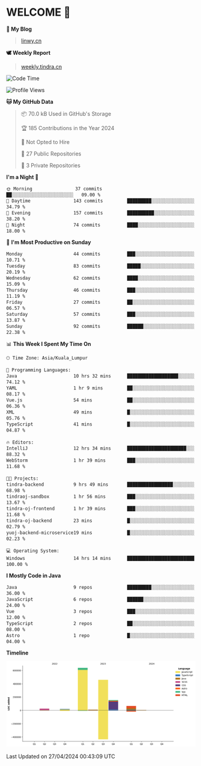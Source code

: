 # WELCOME 👋

**🐶 My Blog**
> [linwy.cn](linwy.cn)

**🕊️ Weekly Report**
> [weekly.tindra.cn](weekly.tindra.cn)
<!--START_SECTION:waka-->
![Code Time](http://img.shields.io/badge/Code%20Time-947%20hrs%2027%20mins-blue)

![Profile Views](http://img.shields.io/badge/Profile%20Views-0-blue)

**🐱 My GitHub Data** 

> 📦 70.0 kB Used in GitHub's Storage 
 > 
> 🏆 185 Contributions in the Year 2024
 > 
> 🚫 Not Opted to Hire
 > 
> 📜 27 Public Repositories 
 > 
> 🔑 3 Private Repositories 
 > 
**I'm a Night 🦉** 

```text
🌞 Morning                37 commits          ██░░░░░░░░░░░░░░░░░░░░░░░   09.00 % 
🌆 Daytime                143 commits         █████████░░░░░░░░░░░░░░░░   34.79 % 
🌃 Evening                157 commits         ██████████░░░░░░░░░░░░░░░   38.20 % 
🌙 Night                  74 commits          ████░░░░░░░░░░░░░░░░░░░░░   18.00 % 
```
📅 **I'm Most Productive on Sunday** 

```text
Monday                   44 commits          ███░░░░░░░░░░░░░░░░░░░░░░   10.71 % 
Tuesday                  83 commits          █████░░░░░░░░░░░░░░░░░░░░   20.19 % 
Wednesday                62 commits          ████░░░░░░░░░░░░░░░░░░░░░   15.09 % 
Thursday                 46 commits          ███░░░░░░░░░░░░░░░░░░░░░░   11.19 % 
Friday                   27 commits          ██░░░░░░░░░░░░░░░░░░░░░░░   06.57 % 
Saturday                 57 commits          ███░░░░░░░░░░░░░░░░░░░░░░   13.87 % 
Sunday                   92 commits          ██████░░░░░░░░░░░░░░░░░░░   22.38 % 
```


📊 **This Week I Spent My Time On** 

```text
🕑︎ Time Zone: Asia/Kuala_Lumpur

💬 Programming Languages: 
Java                     10 hrs 32 mins      ███████████████████░░░░░░   74.12 % 
YAML                     1 hr 9 mins         ██░░░░░░░░░░░░░░░░░░░░░░░   08.17 % 
Vue.js                   54 mins             ██░░░░░░░░░░░░░░░░░░░░░░░   06.36 % 
XML                      49 mins             █░░░░░░░░░░░░░░░░░░░░░░░░   05.76 % 
TypeScript               41 mins             █░░░░░░░░░░░░░░░░░░░░░░░░   04.87 % 

🔥 Editors: 
IntelliJ                 12 hrs 34 mins      ██████████████████████░░░   88.32 % 
WebStorm                 1 hr 39 mins        ███░░░░░░░░░░░░░░░░░░░░░░   11.68 % 

🐱‍💻 Projects: 
tindra-backend           9 hrs 49 mins       █████████████████░░░░░░░░   68.98 % 
tindraoj-sandbox         1 hr 56 mins        ███░░░░░░░░░░░░░░░░░░░░░░   13.67 % 
tindra-oj-frontend       1 hr 39 mins        ███░░░░░░░░░░░░░░░░░░░░░░   11.68 % 
tindra-oj-backend        23 mins             █░░░░░░░░░░░░░░░░░░░░░░░░   02.79 % 
yuoj-backend-microservice19 mins             █░░░░░░░░░░░░░░░░░░░░░░░░   02.23 % 

💻 Operating System: 
Windows                  14 hrs 14 mins      █████████████████████████   100.00 % 
```

**I Mostly Code in Java** 

```text
Java                     9 repos             █████████░░░░░░░░░░░░░░░░   36.00 % 
JavaScript               6 repos             ██████░░░░░░░░░░░░░░░░░░░   24.00 % 
Vue                      3 repos             ███░░░░░░░░░░░░░░░░░░░░░░   12.00 % 
TypeScript               2 repos             ██░░░░░░░░░░░░░░░░░░░░░░░   08.00 % 
Astro                    1 repo              █░░░░░░░░░░░░░░░░░░░░░░░░   04.00 % 
```



**Timeline**

![Lines of Code chart](https://raw.githubusercontent.com/rieraa/rieraa/main/assets/bar_graph.png)


 Last Updated on 27/04/2024 00:43:09 UTC
<!--END_SECTION:waka-->

